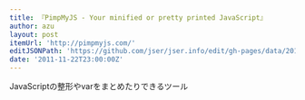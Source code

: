 ```yaml
---
title: 『PimpMyJS - Your minified or pretty printed JavaScript』
author: azu
layout: post
itemUrl: 'http://pimpmyjs.com/'
editJSONPath: 'https://github.com/jser/jser.info/edit/gh-pages/data/2011/11/index.json'
date: '2011-11-22T23:00:00Z'
---
```

JavaScriptの整形やvarをまとめたりできるツール
